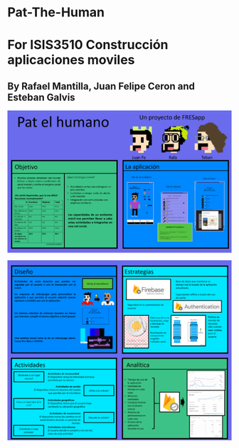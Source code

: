 # Pat-The-Human


# For ISIS3510 Construcción aplicaciones moviles 
## By Rafael Mantilla, Juan Felipe Ceron and Esteban Galvis
![alt text](https://raw.githubusercontent.com/tebandesade/Pat-The-Human/master/imgs/base1.png)  

![alt text](https://raw.githubusercontent.com/tebandesade/Pat-The-Human/master/imgs/base2.png)  

